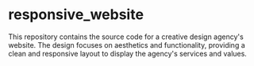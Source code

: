 # responsive_website
This repository contains the source code for a creative design agency's website. The design focuses on aesthetics and functionality, providing a clean and responsive layout to display the agency's services and values.
